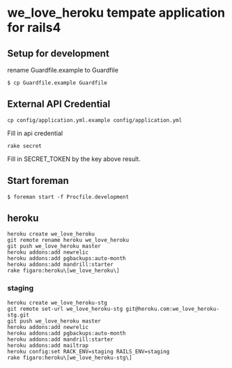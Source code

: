 # we_love_heroku tempate application for rails4

## Setup for development

rename Guardfile.example to Guardfile

```
$ cp Guardfile.example Guardfile
```

## External API Credential

```
cp config/application.yml.example config/application.yml
```

Fill in api credential

```
rake secret
```

Fill in SECRET_TOKEN by the key above result.

## Start foreman

```
$ foreman start -f Procfile.development
```

## heroku

```
heroku create we_love_heroku
git remote rename heroku we_love_heroku
git push we_love_heroku master
heroku addons:add newrelic
heroku addons:add pgbackups:auto-month
heroku addons:add mandrill:starter
rake figaro:heroku\[we_love_heroku\]
```

### staging

```
heroku create we_love_heroku-stg
git remote set-url we_love_heroku-stg git@heroku.com:we_love_heroku-stg.git
git push we_love_heroku master
heroku addons:add newrelic
heroku addons:add pgbackups:auto-month
heroku addons:add mandrill:starter
heroku addons:add mailtrap
heroku config:set RACK_ENV=staging RAILS_ENV=staging
rake figaro:heroku\[we_love_heroku-stg\]
```
